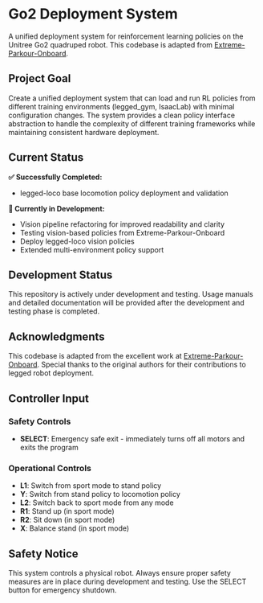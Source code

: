 # Go2 Deployment System

A unified deployment system for reinforcement learning policies on the Unitree Go2 quadruped robot. This codebase is adapted from [Extreme-Parkour-Onboard](https://github.com/change-every/Extreme-Parkour-Onboard).

## Project Goal

Create a unified deployment system that can load and run RL policies from different training environments (legged_gym, IsaacLab) with minimal configuration changes. The system provides a clean policy interface abstraction to handle the complexity of different training frameworks while maintaining consistent hardware deployment.

## Current Status

**✅ Successfully Completed:**
- legged-loco base locomotion policy deployment and validation

**🚧 Currently in Development:**
- Vision pipeline refactoring for improved readability and clarity
- Testing vision-based policies from Extreme-Parkour-Onboard
- Deploy legged-loco vision policies
- Extended multi-environment policy support

## Development Status

This repository is actively under development and testing. Usage manuals and detailed documentation will be provided after the development and testing phase is completed.

## Acknowledgments

This codebase is adapted from the excellent work at [Extreme-Parkour-Onboard](https://github.com/change-every/Extreme-Parkour-Onboard). Special thanks to the original authors for their contributions to legged robot deployment.

## Controller Input

### Safety Controls
- **SELECT**: Emergency safe exit - immediately turns off all motors and exits the program

### Operational Controls
- **L1**: Switch from sport mode to stand policy
- **Y**: Switch from stand policy to locomotion policy  
- **L2**: Switch back to sport mode from any mode
- **R1**: Stand up (in sport mode)
- **R2**: Sit down (in sport mode)
- **X**: Balance stand (in sport mode)

## Safety Notice

This system controls a physical robot. Always ensure proper safety measures are in place during development and testing. Use the SELECT button for emergency shutdown.